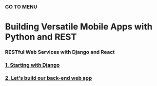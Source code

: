 ### [GO TO MENU](../../README.md)

# Building Versatile Mobile Apps with Python and REST
### RESTful Web Services with Django and React

### [1. Starting with Django](./chapter1/README.md)
### [2. Let's build our back-end web app](./chapter2/README.md)
